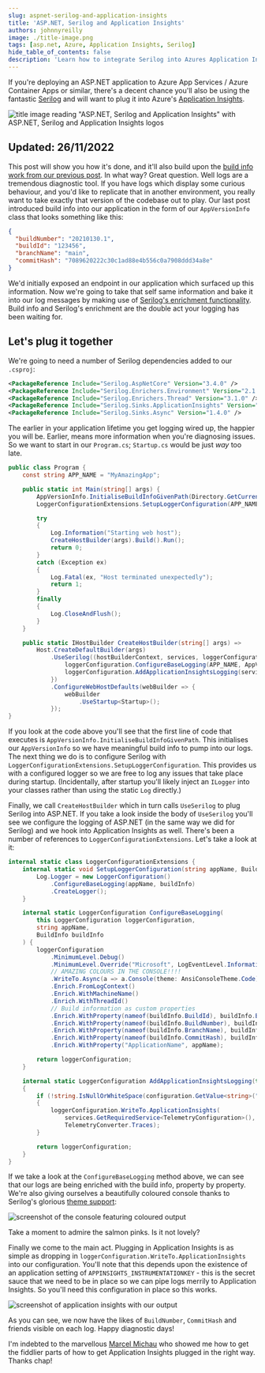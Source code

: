 ```yaml
---
slug: aspnet-serilog-and-application-insights
title: 'ASP.NET, Serilog and Application Insights'
authors: johnnyreilly
image: ./title-image.png
tags: [asp.net, Azure, Application Insights, Serilog]
hide_table_of_contents: false
description: 'Learn how to integrate Serilog into Azures Application Insights for better diagnostic logging by following these steps and adding dependencies.'
---
```


If you're deploying an ASP.NET application to Azure App Services / Azure Container Apps or similar, there's a decent chance you'll also be using the fantastic [Serilog](https://serilog.net/) and will want to plug it into Azure's [Application Insights](https://docs.microsoft.com/en-us/azure/azure-monitor/app/app-insights-overview).

![title image reading "ASP.NET, Serilog and Application Insights" with ASP.NET, Serilog and Application Insights logos](title-image.png)

<!--truncate-->

## Updated: 26/11/2022

This post will show you how it's done, and it'll also build upon the [build info work from our previous post](2021-01-29-surfacing-azure-pipelines-build-info-in-an-aspnet-react-app/index.md). In what way? Great question. Well logs are a tremendous diagnostic tool. If you have logs which display some curious behaviour, and you'd like to replicate that in another environment, you really want to take exactly that version of the codebase out to play. Our last post introduced build info into our application in the form of our `AppVersionInfo` class that looks something like this:

```json
{
  "buildNumber": "20210130.1",
  "buildId": "123456",
  "branchName": "main",
  "commitHash": "7089620222c30c1ad88e4b556c0a7908ddd34a8e"
}
```

We'd initially exposed an endpoint in our application which surfaced up this information. Now we're going to take that self same information and bake it into our log messages by making use of [Serilog's enrichment functionality](https://github.com/serilog/serilog/wiki/Enrichment). Build info and Serilog's enrichment are the double act your logging has been waiting for.

## Let's plug it together

We're going to need a number of Serilog dependencies added to our `.csproj`:

```xml
<PackageReference Include="Serilog.AspNetCore" Version="3.4.0" />
<PackageReference Include="Serilog.Enrichers.Environment" Version="2.1.3" />
<PackageReference Include="Serilog.Enrichers.Thread" Version="3.1.0" />
<PackageReference Include="Serilog.Sinks.ApplicationInsights" Version="3.1.0" />
<PackageReference Include="Serilog.Sinks.Async" Version="1.4.0" />
```

The earlier in your application lifetime you get logging wired up, the happier you will be. Earlier, means more information when you're diagnosing issues. So we want to start in our `Program.cs`; `Startup.cs` would be just _way_ too late.

```cs
public class Program {
    const string APP_NAME = "MyAmazingApp";

    public static int Main(string[] args) {
        AppVersionInfo.InitialiseBuildInfoGivenPath(Directory.GetCurrentDirectory());
        LoggerConfigurationExtensions.SetupLoggerConfiguration(APP_NAME, AppVersionInfo.GetBuildInfo());

        try
        {
            Log.Information("Starting web host");
            CreateHostBuilder(args).Build().Run();
            return 0;
        }
        catch (Exception ex)
        {
            Log.Fatal(ex, "Host terminated unexpectedly");
            return 1;
        }
        finally
        {
            Log.CloseAndFlush();
        }
    }

    public static IHostBuilder CreateHostBuilder(string[] args) =>
        Host.CreateDefaultBuilder(args)
            .UseSerilog((hostBuilderContext, services, loggerConfiguration) => {
                loggerConfiguration.ConfigureBaseLogging(APP_NAME, AppVersionInfo.GetBuildInfo());
                loggerConfiguration.AddApplicationInsightsLogging(services, hostBuilderContext.Configuration);
            })
            .ConfigureWebHostDefaults(webBuilder => {
                webBuilder
                    .UseStartup<Startup>();
            });
}
```

If you look at the code above you'll see that the first line of code that executes is `AppVersionInfo.InitialiseBuildInfoGivenPath`. This initialises our `AppVersionInfo` so we have meaningful build info to pump into our logs. The next thing we do is to configure Serilog with `LoggerConfigurationExtensions.SetupLoggerConfiguration`. This provides us with a configured logger so we are free to log any issues that take place during startup. (Incidentally, after startup you'll likely inject an `ILogger` into your classes rather than using the static `Log` directly.)

Finally, we call `CreateHostBuilder` which in turn calls `UseSerilog` to plug Serilog into ASP.NET. If you take a look inside the body of `UseSerilog` you'll see we configure the logging of ASP.NET (in the same way we did for Serilog) and we hook into Application Insights as well. There's been a number of references to `LoggerConfigurationExtensions`. Let's take a look at it:

```cs
internal static class LoggerConfigurationExtensions {
    internal static void SetupLoggerConfiguration(string appName, BuildInfo buildInfo) {
        Log.Logger = new LoggerConfiguration()
            .ConfigureBaseLogging(appName, buildInfo)
            .CreateLogger();
    }

    internal static LoggerConfiguration ConfigureBaseLogging(
        this LoggerConfiguration loggerConfiguration,
        string appName,
        BuildInfo buildInfo
    ) {
        loggerConfiguration
            .MinimumLevel.Debug()
            .MinimumLevel.Override("Microsoft", LogEventLevel.Information)
            // AMAZING COLOURS IN THE CONSOLE!!!!
            .WriteTo.Async(a => a.Console(theme: AnsiConsoleTheme.Code))
            .Enrich.FromLogContext()
            .Enrich.WithMachineName()
            .Enrich.WithThreadId()
            // Build information as custom properties
            .Enrich.WithProperty(nameof(buildInfo.BuildId), buildInfo.BuildId)
            .Enrich.WithProperty(nameof(buildInfo.BuildNumber), buildInfo.BuildNumber)
            .Enrich.WithProperty(nameof(buildInfo.BranchName), buildInfo.BranchName)
            .Enrich.WithProperty(nameof(buildInfo.CommitHash), buildInfo.CommitHash)
            .Enrich.WithProperty("ApplicationName", appName);

        return loggerConfiguration;
    }

    internal static LoggerConfiguration AddApplicationInsightsLogging(this LoggerConfiguration loggerConfiguration, IServiceProvider services, IConfiguration configuration)
    {
        if (!string.IsNullOrWhiteSpace(configuration.GetValue<string>("APPINSIGHTS_INSTRUMENTATIONKEY")))
        {
            loggerConfiguration.WriteTo.ApplicationInsights(
                services.GetRequiredService<TelemetryConfiguration>(),
                TelemetryConverter.Traces);
        }

        return loggerConfiguration;
    }
}
```

If we take a look at the `ConfigureBaseLogging` method above, we can see that our logs are being enriched with the build info, property by property. We're also giving ourselves a beautifully coloured console thanks to Serilog's glorious [theme support](https://github.com/serilog/serilog-sinks-console#themes):

![screenshot of the console featuring coloured output](coloured-console.png)

Take a moment to admire the salmon pinks. Is it not lovely?

Finally we come to the main act. Plugging in Application Insights is as simple as dropping in `loggerConfiguration.WriteTo.ApplicationInsights` into our configuration. You'll note that this depends upon the existence of an application setting of `APPINSIGHTS_INSTRUMENTATIONKEY` - this is the secret sauce that we need to be in place so we can pipe logs merrily to Application Insights. So you'll need this configuration in place so this works.

![screenshot of application insights with our output](application-insights-properties.webp)

As you can see, we now have the likes of `BuildNumber`, `CommitHash` and friends visible on each log. Happy diagnostic days!

I'm indebted to the marvellous [Marcel Michau](https://twitter.com/MarcelMichau) who showed me how to get the fiddlier parts of how to get Application Insights plugged in the right way. Thanks chap!

